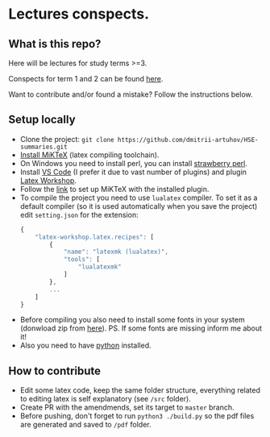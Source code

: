 # Lectures conspects.


## What is this repo?
Here will be lectures for study terms >=3.

Conspects for term 1 and 2 can be found [here](https://github.com/khbminus/HSE-summaries).

Want to contribute and/or found a mistake? Follow the instructions below.

## Setup locally
- Clone the project: `git clone https://github.com/dmitrii-artuhov/HSE-summaries.git`
- [Install MiKTeX](https://miktex.org/download) (latex compiling toolchain).
- On Windows you need to install perl, you can install [strawberry perl](https://strawberryperl.com/).
- Install [VS Code](https://code.visualstudio.com/download) (I prefer it due to vast number of plugins) and plugin [Latex Workshop](https://marketplace.visualstudio.com/items?itemName=James-Yu.latex-workshop).
- Follow the [link](https://youtu.be/4lyHIQl4VM8) to set up MiKTeX with the installed plugin.
- To compile the project you need to use `lualatex` compiler. To set it as a default compiler (so it is used automatically when you save the project) edit `setting.json` for the extension:
    ```js
    {
        "latex-workshop.latex.recipes": [
            {
                "name": "latexmk (lualatex)",
                "tools": [
                    "lualatexmk"
                ]
            },
            ...
        ]
    }
    ```
- Before compiling you also need to install some fonts in your system (donwload zip from [here](/fonts/Fonts.zip)). PS. If some fonts are missing inform me about it!
- Also you need to have [python](https://www.python.org/downloads/) installed.

## How to contribute
- Edit some latex code, keep the same folder structure, everything related to editing latex is self explanatory (see `/src` folder).
- Create PR with the amendmends, set its target to `master` branch.
- Before pushing, don't forget to run `python3 ./build.py` so the pdf files are generated and saved to `/pdf` folder.